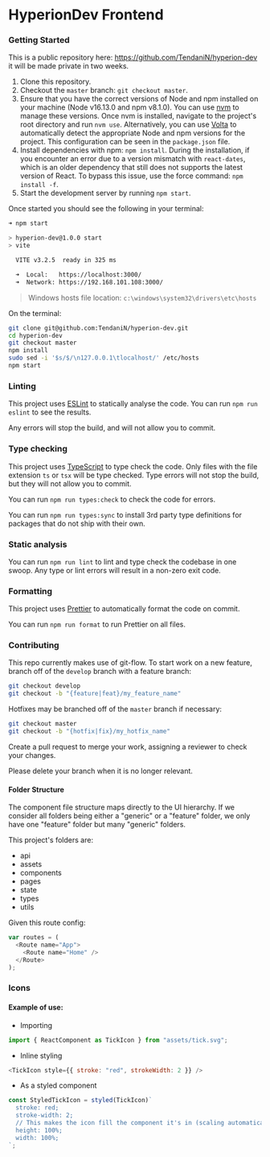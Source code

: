 # HyperionDev Frontend

### Getting Started
This is a public repository here: https://github.com/TendaniN/hyperion-dev it will be made private in two weeks.

1. Clone this repository.
2. Checkout the `master` branch: `git checkout master`.
3. Ensure that you have the correct versions of Node and npm installed on your machine (Node v16.13.0 and npm v8.1.0). You can use [nvm](https://github.com/nvm-sh/nvm) to manage these versions. Once nvm is installed, navigate to the project's root directory and run `nvm use`. Alternatively, you can use [Volta](https://volta.sh/) to automatically detect the appropriate Node and npm versions for the project. This configuration can be seen in the `package.json` file.
4. Install dependencies with npm: `npm install`. During the installation, if you encounter an error due to a version mismatch with `react-dates`, which is an older dependency that still does not supports the latest version of React. To bypass this issue, use the force command: `npm install -f`.
5. Start the development server by running `npm start`.

Once started you should see the following in your terminal:

```bash
➜ npm start

> hyperion-dev@1.0.0 start
> vite

  VITE v3.2.5  ready in 325 ms

  ➜  Local:   https://localhost:3000/
  ➜  Network: https://192.168.101.108:3000/
```

> Windows hosts file location: `c:\windows\system32\drivers\etc\hosts`

On the terminal:

```bash
git clone git@github.com:TendaniN/hyperion-dev.git
cd hyperion-dev
git checkout master
npm install
sudo sed -i '$s/$/\n127.0.0.1\tlocalhost/' /etc/hosts
npm start
```

### Linting

This project uses [ESLint](https://eslint.org/) to statically analyse the code.
You can run `npm run eslint` to see the results.

Any errors will stop the build, and will not allow you to commit.

### Type checking

This project uses [TypeScript](https://www.typescriptlang.org/) to type check
the code. Only files with the file extension `ts` or `tsx` will be type
checked. Type errors will not stop the build, but they will not allow you to
commit.

You can run `npm run types:check` to check the code for errors.

You can run `npm run types:sync` to install 3rd party type definitions for
packages that do not ship with their own.

### Static analysis

You can run `npm run lint` to lint and type check the codebase in one swoop.
Any type or lint errors will result in a non-zero exit code.

### Formatting

This project uses [Prettier](https://prettier.io/) to automatically format the
code on commit.

You can run `npm run format` to run Prettier on all files.

### Contributing

This repo currently makes use of git-flow. To start work on a new feature, branch off of the `develop` branch with a feature branch:

```bash
git checkout develop
git checkout -b "{feature|feat}/my_feature_name"
```

Hotfixes may be branched off of the `master` branch if necessary:

```bash
git checkout master
git checkout -b "{hotfix|fix}/my_hotfix_name"
```

Create a pull request to merge your work, assigning a reviewer to check your changes.

Please delete your branch when it is no longer relevant.

#### Folder Structure

The component file structure maps directly to the UI hierarchy.
If we consider all folders being either a "generic" or a "feature" folder, we only have one "feature" folder but many "generic" folders.

This project's folders are:

- api <!-- api endpoint files  -->
- assets <!-- images and other media  -->
- components <!-- shared component files  -->
- pages <!-- routing pages structured like site structure  -->
- state <!-- redux and state files  -->
- types <!-- global type declarations  -->
- utils <!-- utility method files and their tests  -->

Given this route config:

```js
var routes = (
  <Route name="App">
    <Route name="Home" />
  </Route>
);
```

### Icons

#### Example of use:

- Importing

```js
import { ReactComponent as TickIcon } from "assets/tick.svg";
```

- Inline styling

```js
<TickIcon style={{ stroke: "red", strokeWidth: 2 }} />
```

- As a styled component

```js
const StyledTickIcon = styled(TickIcon)`
  stroke: red;
  stroke-width: 2;
  // This makes the icon fill the component it's in (scaling automatically)
  height: 100%;
  width: 100%;
`;
```
